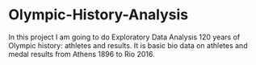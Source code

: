 # Olympic-History-Analysis
In this project I am going to do Exploratory Data Analysis 120 years of Olympic history: athletes and results. It is basic bio data on athletes and medal results from Athens 1896 to Rio 2016. 
